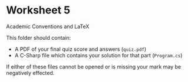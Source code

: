 # Worksheet 5
Academic Conventions and LaTeX

This folder should contain:

* A PDF of your final quiz score and answers (`quiz.pdf`)
* A C-Sharp file which contains your solution for that part (`Program.cs`)

If either of these files cannot be opened or is missing your mark may be negatively effected.

